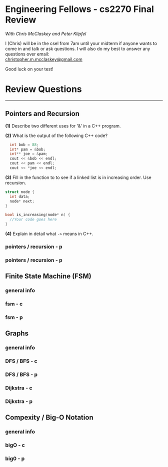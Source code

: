 Engineering Fellows - cs2270 Final Review
=========================================
*With Chris McClaskey and Peter Klipfel*

I (Chris) will be in the csel from 7am until your midterm if anyone wants to come in and 
talk or ask questions. I will also do my best to answer any questions over email:  
christopher.m.mcclaskey@gmail.com

Good luck on your test!


# Review Questions
-------------------------------------

Pointers and Recursion 
-------------------------------------
**(1)** Describe two different uses for '&' in a C++ program.

**(2)** What is the output of the following C++ code?
```c++
  int bob = 88;
  int* pam = &bob;
  int** joe = &pam;
  cout << &bob << endl;
  cout << pam << endl;
  cout << *joe << endl;
```

**(3)** Fill in the function to to see if a linked list is in increasing order. Use recursion.
```c++
struct node {
  int data;
  node* next;
}

bool is_increasing(node* n) {
  //Your code goes here
}
```

**(4)** Explain in detail what ```->``` means in C++.

### pointers / recursion - p

### pointers / recursion - p

Finite State Machine (FSM) 
-------------------------------------
### general info

### fsm - c

### fsm - p

Graphs
-------------------------------------
### general info

### DFS / BFS - c

### DFS / BFS - p

### Dijkstra - c

### Dijkstra - p

Compexity / Big-O Notation
-------------------------------------
### general info

### bigO - c

### big0 - p

